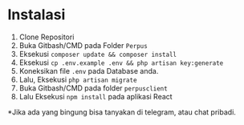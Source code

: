# Instalasi
1. Clone Repositori
2. Buka Gitbash/CMD pada Folder `Perpus`
3. Eksekusi `composer update && composer install`
4. Eksekusi `cp .env.example .env && php artisan key:generate`
5. Koneksikan file `.env` pada Database anda.
6. Lalu, Eksekusi `php artisan migrate`
7. Buka Gitbash/CMD pada folder `perpusclient`
8. Lalu Eksekusi `npm install` pada aplikasi React

*Jika ada yang bingung bisa tanyakan di telegram, atau chat pribadi.
